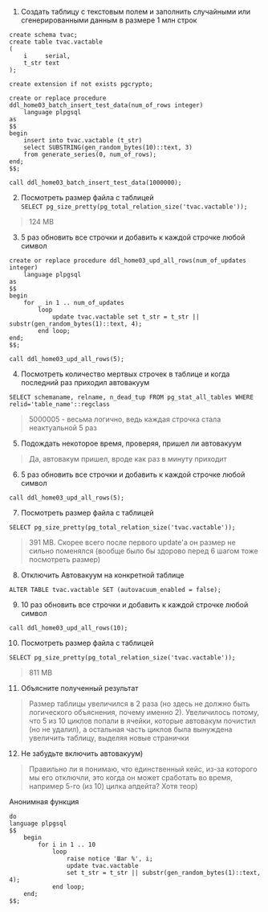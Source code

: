  1. Создать таблицу с текстовым полем и заполнить случайными или сгенерированными
   данным в размере 1 млн строк  
```postgresql
create schema tvac;
create table tvac.vactable
(
    i     serial,
    t_str text
);

create extension if not exists pgcrypto;

create or replace procedure ddl_home03_batch_insert_test_data(num_of_rows integer)
    language plpgsql
as
$$
begin
    insert into tvac.vactable (t_str)
    select SUBSTRING(gen_random_bytes(10)::text, 3)
    from generate_series(0, num_of_rows);
end;
$$;

call ddl_home03_batch_insert_test_data(1000000);
```

2. Посмотреть размер файла с таблицей  
`SELECT pg_size_pretty(pg_total_relation_size('tvac.vactable'));`
> 124 MB

3. 5 раз обновить все строчки и добавить к каждой строчке любой символ
```postgresql
create or replace procedure ddl_home03_upd_all_rows(num_of_updates integer)
    language plpgsql
as
$$
begin
    for _ in 1 .. num_of_updates
        loop
            update tvac.vactable set t_str = t_str || substr(gen_random_bytes(1)::text, 4);
        end loop;
end;
$$;

call ddl_home03_upd_all_rows(5);
```

4. Посмотреть количество мертвых строчек в таблице и когда последний раз приходил
   автовакуум  
```postgresql
SELECT schemaname, relname, n_dead_tup FROM pg_stat_all_tables WHERE relid='table_name'::regclass
```
> 5000005 - весьма логично, ведь каждая строчка стала неактуальной 5 раз 

5. Подождать некоторое время, проверяя, пришел ли автовакуум
> Да, автовакум пришел, вроде как раз в минуту приходит

6. 5 раз обновить все строчки и добавить к каждой строчке любой символ  
```postgresql
call ddl_home03_upd_all_rows(5);
```

7. Посмотреть размер файла с таблицей  
```postgresql
SELECT pg_size_pretty(pg_total_relation_size('tvac.vactable'));
```
> 391 MB. Скорее всего после первого update'а он размер не сильно поменялся (вообще было бы здорово перед 6 шагом тоже посмотреть размер)

8. Отключить Автовакуум на конкретной таблице
```postgresql
ALTER TABLE tvac.vactable SET (autovacuum_enabled = false);
```

9. 10 раз обновить все строчки и добавить к каждой строчке любой символ
```postgresql
call ddl_home03_upd_all_rows(10);
```

10. Посмотреть размер файла с таблицей
```postgresql
SELECT pg_size_pretty(pg_total_relation_size('tvac.vactable'));
```
> 811 MB

11. Объясните полученный результат  
> Размер таблицы увеличился в 2 раза (но здесь не должно быть логического объяснения, почему именно 2). Увеличилось потому, что 5 из 10 циклов попали в ячейки, которые автовакум почистил (но не удалил), а остальная часть циклов была вынуждена увеличить таблицу, выделяя новые странички

12. Не забудьте включить автовакуум)
> Правильно ли я понимаю, что единственный кейс, из-за которого мы его отключли, это когда он может сработать во время, например 5-го (из 10) цилка апдейта?
> Хотя теор)

Анонимная функция
```postgresql
do
language plpgsql
$$
    begin
        for i in 1 .. 10
            loop
                raise notice 'Шаг %', i;
                update tvac.vactable
                set t_str = t_str || substr(gen_random_bytes(1)::text, 4);
            end loop;
    end;
$$;

```